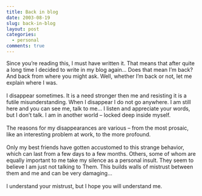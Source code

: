```yaml
---
title: Back in blog
date: 2003-08-19
slug: back-in-blog
layout: post
categories:
  - personal
comments: true
---
```


Since you&#8217;re reading this, I must have written it. That means that after quite a long time I decided to write in my blog again... Does that mean I&#8217;m back? And back from where you might ask. Well, whether I&#8217;m back or not, let me explain where I was.<br /><br />I disappear sometimes. It is a need stronger then me and resisting it is a futile misunderstanding.  When I disappear I do not go anywhere. I am still here and you can see me, talk to me... I listen and appreciate your words, but I don&#8217;t talk. I am in another world &#8211; locked deep inside myself. <br /><br />The reasons for my disappearances are various &#8211; from the most prosaic, like an interesting problem at work, to the more profound. <br /><br />Only my best friends have gotten accustomed to this strange behavior, which can last from a few days to a few months. Others, some of whom are equally important to me take my silence as a personal insult. They seem to believe I am just not talking to Them. This builds walls of mistrust between them and me and can be very damaging...<br /><br />I understand your mistrust, but I hope you will understand me.<br />